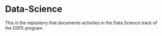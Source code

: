 # Data-Science
This is the repository that documents activities in the Data Science track of the DSFE program.

